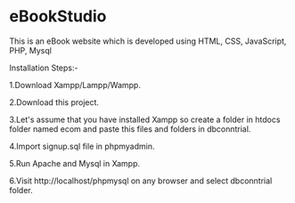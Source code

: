# eBookStudio
This is an eBook website which is developed using HTML, CSS, JavaScript, PHP, Mysql

Installation Steps:-

1.Download Xampp/Lampp/Wampp.

2.Download this project.

3.Let's assume that you have installed Xampp so create a folder in htdocs folder named ecom and paste this files and folders in dbconntrial.

4.Import signup.sql file in phpmyadmin.

5.Run Apache and Mysql in Xampp.

6.Visit http://localhost/phpmysql on any browser and select dbconntrial folder.
